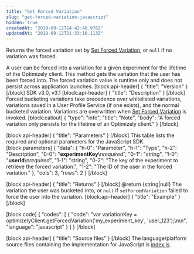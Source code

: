 ```yaml
---
title: "Get Forced Variation"
slug: "get-forced-variation-javascript"
hidden: true
createdAt: "2019-09-12T14:42:48.976Z"
updatedAt: "2019-09-12T21:33:16.113Z"
---
```

Returns the forced variation set by [Set Forced Variation](doc:set-forced-variation-javascript), or `null` if no variation was forced.

A user can be forced into a variation for a given experiment for the lifetime of the Optimizely client. This method gets the variation that the user has been forced into. The forced variation value is runtime only and does not persist across application launches.
[block:api-header]
{
  "title": "Version"
}
[/block]
SDK v3.0, v3.1
[block:api-header]
{
  "title": "Description"
}
[/block]
Forced bucketing variations take precedence over whitelisted variations, variations saved in a User Profile Service (if one exists), and the normal bucketed variation. Variations are overwritten when [Set Forced Variation](doc:set-forced-variation-javascript) is invoked.
[block:callout]
{
  "type": "info",
  "title": "Note",
  "body": "A forced variation only persists for the lifetime of an Optimizely client."
}
[/block]

[block:api-header]
{
  "title": "Parameters"
}
[/block]
This table lists the required and optional parameters for the JavaScript SDK.
[block:parameters]
{
  "data": {
    "h-0": "Parameter",
    "h-1": "Type",
    "h-2": "Description",
    "0-0": "**experimentKey**\n*required*",
    "0-1": "string",
    "1-0": "**userId**\n*required*",
    "1-1": "string",
    "0-2": "The key of the experiment to retrieve the forced variation.",
    "1-2": "The ID of the user in the forced variation."
  },
  "cols": 3,
  "rows": 2
}
[/block]

[block:api-header]
{
  "title": "Returns"
}
[/block]
@return {string|null} The variation the user was bucketed into, or `null` if `setForcedVariation` failed to force the user into the variation.
[block:api-header]
{
  "title": "Example"
}
[/block]

[block:code]
{
  "codes": [
    {
      "code": "var variationKey = optimizelyClient.getForcedVariation('my_experiment_key', 'user_123');\n\n",
      "language": "javascript"
    }
  ]
}
[/block]

[block:api-header]
{
  "title": "Source files"
}
[/block]
The language/platform source files containing the implementation for JavaScript is [index.js](https://github.com/optimizely/javascript-sdk/blob/master/packages/optimizely-sdk/lib/optimizely/index.js).